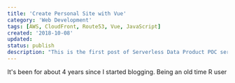 ```yaml
---
title: 'Create Personal Site with Vue'
category: 'Web Development'
tags: [AWS, CloudFront, Route53, Vue, JavaScript]
created: '2018-10-08'
updated:
status: publish
description: "This is the first post of Serverless Data Product POC series and I'm planning to introduce a data product in a serverless environment. For the backend, a simple logistic regression model is packaged and tested for AWS Lambda - R is not included in Lambda runtime so that it is packaged and run via the Python rpy2 package. Then the model is deployed at AWS Lambda and the Lambda function is exposed via Amazon API Gateway. For the frontend, a simple single page application is served from Amazon S3."
---
```


It's been for about 4 years since I started blogging. Being an old time R user
